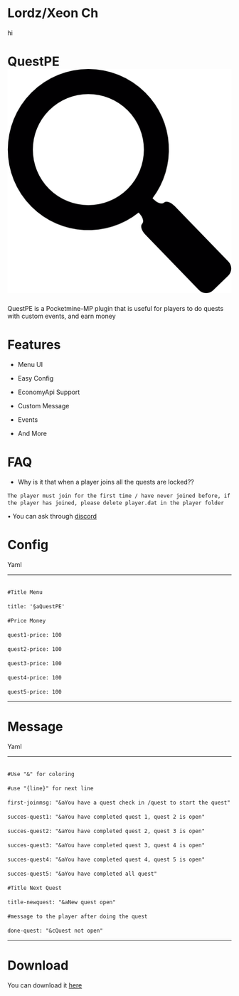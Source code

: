 # Lordz/Xeon Ch
hi

# QuestPE ![QuestPE](https://github.com/XeonCh/QuestPE/blob/main/img/icon.png)

QuestPE is a Pocketmine-MP plugin that is useful for players to do quests with custom events, and earn money

# Features

- Menu UI

- Easy Config

- EconomyApi Support

- Custom Message

- Events

- And More

# FAQ

- Why is it that when a player joins all the quests are locked??
```
The player must join for the first time / have never joined before, if the player has joined, please delete player.dat in the player folder
```

• You can ask through [discord](https://discord.gg/xfdMf3NbNV)

# Config

Yaml

---

```#©Lordz

#Title Menu

title: '§aQuestPE'

#Price Money

quest1-price: 100

quest2-price: 100

quest3-price: 100

quest4-price: 100

quest5-price: 100 
```

---

# Message

Yaml

---

```#©Lordz

#Use "&" for coloring

#use "{line}" for next line

first-joinmsg: "&aYou have a quest check in /quest to start the quest"

succes-quest1: "&aYou have completed quest 1, quest 2 is open"

succes-quest2: "&aYou have completed quest 2, quest 3 is open"

succes-quest3: "&aYou have completed quest 3, quest 4 is open"

succes-quest4: "&aYou have completed quest 4, quest 5 is open"

succes-quest5: "&aYou have completed all quest"

#Title Next Quest

title-newquest: "&aNew quest open"

#message to the player after doing the quest

done-quest: "&cQuest not open" 
```

---

# Download

You can download it [here](https://poggit.pmmp.io/ci/XeonCh/QuestPE/QuestPE)

